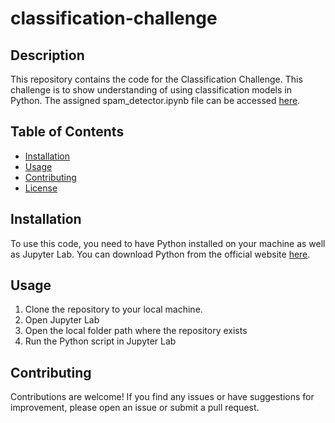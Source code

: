 # classification-challenge

## Description

This repository contains the code for the Classification Challenge.  This challenge is to show understanding of using classification models in Python.  The assigned spam_detector.ipynb file can be accessed [here](https://github.com/dailyinvention/classification-challenge/blob/main/spam_detector.ipynb).

## Table of Contents

- [Installation](#installation)
- [Usage](#usage)
- [Contributing](#contributing)
- [License](#license)

## Installation

To use this code, you need to have Python installed on your machine as well as Jupyter Lab. You can download Python from the official website [here](https://www.python.org/downloads/).

## Usage

1. Clone the repository to your local machine.
2. Open Jupyter Lab
3. Open the local folder path where the repository exists
3. Run the Python script in Jupyter Lab

## Contributing

Contributions are welcome! If you find any issues or have suggestions for improvement, please open an issue or submit a pull request.